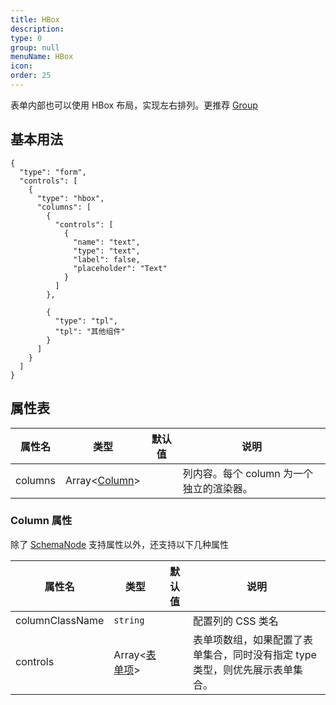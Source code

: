 ```yaml
---
title: HBox
description: 
type: 0
group: null
menuName: HBox
icon: 
order: 25
---
```


表单内部也可以使用 HBox 布局，实现左右排列。更推荐 [Group](./group)

## 基本用法

```schema:height="450" scope="body"
{
  "type": "form",
  "controls": [
    {
      "type": "hbox",
      "columns": [
        {
          "controls": [
            {
              "name": "text",
              "type": "text",
              "label": false,
              "placeholder": "Text"
            }
          ]
        },

        {
          "type": "tpl",
          "tpl": "其他组件"
        }
      ]
    }
  ]
}
```

## 属性表

| 属性名  | 类型                      | 默认值 | 说明                                     |
| ------- | ------------------------- | ------ | ---------------------------------------- |
| columns | Array<[Column](columns)> |        | 列内容。每个 column 为一个独立的渲染器。 |

### Column 属性

除了 [SchemaNode](../types-schemanode) 支持属性以外，还支持以下几种属性

| 属性名          | 类型                        | 默认值 | 说明                                                                         |
| --------------- | --------------------------- | ------ | ---------------------------------------------------------------------------- |
| columnClassName | `string`                    |        | 配置列的 CSS 类名                                                            |
| controls        | Array<[表单项](./formitem)> |        | 表单项数组，如果配置了表单集合，同时没有指定 type 类型，则优先展示表单集合。 |





